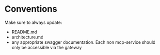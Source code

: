 # Conventions 
Make sure to always update:
- README.md
- architecture.md
- any appropriate swagger documentation. Each non mcp-service should only be accessible via the gateway

